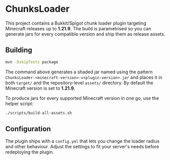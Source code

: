 # ChunksLoader

This project contains a Bukkit/Spigot chunk loader plugin targeting Minecraft
releases up to **1.21.9**. The build is parametrised so you can generate jars
for every compatible version and ship them as release assets.

## Building

```sh
mvn -DskipTests package
```

The command above generates a shaded jar named using the pattern
`ChunksLoader-<minecraft-version>-v<plugin-version>.jar` and places it in both
`target/` and the repository-level `assets/` directory. By default the Minecraft
version is set to **1.21.9**.

To produce jars for every supported Minecraft version in one go, use the helper
script:

```sh
./scripts/build-all-assets.sh
```

## Configuration

The plugin ships with a `config.yml` that lets you change the loader radius and
other behaviour. Adjust the settings to fit your server's needs before
redeploying the plugin.

